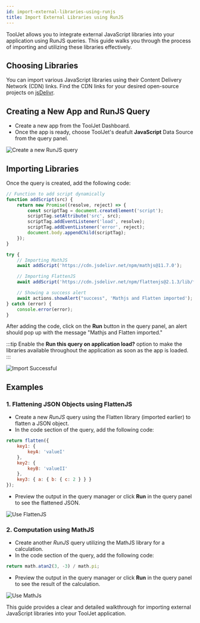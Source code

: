 ```yaml
---
id: import-external-libraries-using-runjs
title: Import External Libraries using RunJS
---
```

<div style={{paddingBottom:'24px'}}>

ToolJet allows you to integrate external JavaScript libraries into your application using RunJS queries. This guide walks you through the process of importing and utilizing these libraries effectively.

</div>

<div style={{paddingTop:'24px', paddingBottom:'24px'}}>

## Choosing Libraries

You can import various JavaScript libraries using their Content Delivery Network (CDN) links. Find the CDN links for your desired open-source projects on [jsDelivr](https://www.jsdelivr.com/).

</div>

<div style={{paddingTop:'24px', paddingBottom:'24px'}}>

## Creating a New App and RunJS Query

- Create a new app from the ToolJet Dashboard.
- Once the app is ready, choose ToolJet's deafult **JavaScript** Data Source from the query panel. 

<div style={{textAlign: 'center'}}>
 <img style={{ border:'0', marginBottom:'15px', borderRadius:'5px', boxShadow: '0px 1px 3px rgba(0, 0, 0, 0.2)' }} className="screenshot-full" src="/img/how-to/import-js/create-new-query-v2.png" alt="Create a new RunJS query" />
</div>

</div>

<div style={{paddingTop:'24px', paddingBottom:'24px'}}>

## Importing Libraries

Once the query is created, add the following code:

<div style={{paddingTop:'24px', paddingBottom:'24px'}}>

```js
// Function to add script dynamically
function addScript(src) {
    return new Promise((resolve, reject) => {
        const scriptTag = document.createElement('script');
        scriptTag.setAttribute('src', src);
        scriptTag.addEventListener('load', resolve);
        scriptTag.addEventListener('error', reject);
        document.body.appendChild(scriptTag);
    });
}

try {
    // Importing MathJS
    await addScript('https://cdn.jsdelivr.net/npm/mathjs@11.7.0');

    // Importing FlattenJS
    await addScript('https://cdn.jsdelivr.net/npm/flattenjs@2.1.3/lib/flatten.min.js');

    // Showing a success alert
    await actions.showAlert("success", 'Mathjs and Flatten imported');
} catch (error) {
    console.error(error);
}
```

</div>

After adding the code, click on the **Run** button in the query panel, an alert should pop up with the message "Mathjs and Flatten imported."

:::tip
Enable the **Run this query on application load?** option to make the libraries available throughout the application as soon as the app is loaded.
:::

<div style={{textAlign: 'center'}}>
 <img style={{ border:'0', marginBottom:'15px', borderRadius:'5px', boxShadow: '0px 1px 3px rgba(0, 0, 0, 0.2)' }} className="screenshot-full" src="/img/how-to/import-js/import-successful-v2.png" alt="Import Successful" />
</div>

</div>

<div style={{paddingTop:'24px', paddingBottom:'24px'}}>

## Examples

</div>

<div style={{paddingTop:'24px', paddingBottom:'24px'}}>

### 1. Flattening JSON Objects using FlattenJS

- Create a new *RunJS* query using the Flatten library (imported earlier) to flatten a JSON object.
- In the code section of the query, add the following code:

```js
return flatten({
    key1: {
        keyA: 'valueI'
    },
    key2: {
        keyB: 'valueII'
    },
    key3: { a: { b: { c: 2 } } }
});
```

- Preview the output in the query manager or click **Run** in the query panel to see the flattened JSON.

<div style={{textAlign: 'center'}}>
 <img style={{ border:'0', marginBottom:'15px', borderRadius:'5px', boxShadow: '0px 1px 3px rgba(0, 0, 0, 0.2)' }} className="screenshot-full" src="/img/how-to/import-js/flatten-js-v2.png" alt="Use FlattenJS" />
</div>

</div>

<div style={{paddingTop:'24px', paddingBottom:'24px'}}>

### 2. Computation using MathJS

- Create another *RunJS* query utilizing the MathJS library for a calculation.
- In the code section of the query, add the following code:

```js
return math.atan2(3, -3) / math.pi;
```

- Preview the output in the query manager or click **Run** in the query panel to see the result of the calculation.

<div style={{textAlign: 'center'}}>
 <img style={{ border:'0', marginBottom:'15px', borderRadius:'5px', boxShadow: '0px 1px 3px rgba(0, 0, 0, 0.2)' }} className="screenshot-full" src="/img/how-to/import-js/math-js-v2.png" alt="Use MathJs" />
</div>

</div>

This guide provides a clear and detailed walkthrough for importing external JavaScript libraries into your ToolJet application.